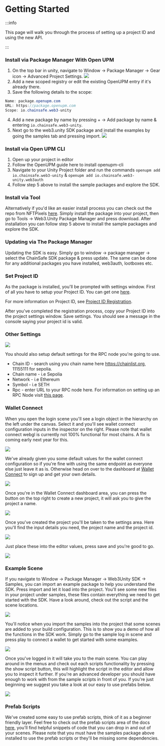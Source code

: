 ﻿---
slug: /current/getting-started
sidebar_position: 1
sidebar_label: Getting Started
---


# Getting Started

:::info

This page will walk you through the process of setting up a project ID and using the new API.

:::

<!-- ### Install via UPM

![](v2Assets/upm-git.png)

1. Open up your project in editor
2. Go to Windows/Package Manager
3. Click on "+", "Add package from git url"
4. Paste "%GIT_URL_HERE%"
5. Package will be installed -->

### Install via Package Manager With Open UPM

1. On the top bar in unity, navigate to Window -> Package Manager -> Gear icon -> Advanced Project Settings.
![](v2Assets/AddPackageGearIcon.png)
2. Add a new scoped registry or edit the existing OpenUPM entry if it's already there.
3. Save the following details to the scope:
```csharp
Name: package.openupm.com
URL: https://package.openupm.com
Scope: io.chainsafe.web3-unity
```
4. Add a new package by name by pressing + -> Add package by name & entering ```io.chainsafe.web3-unity```.
5. Next go to the web3.unity SDK package and install the examples by going the samples tab and pressing import.
![](v2Assets/openupmInstall.png)

### Install via Open UPM CLI

1. Open up your project in editor
2. Follow the OpenUPM guide here to install openupm-cli
3. Navigate to your Unity Project folder and run the commands ```openupm add io.chainsafe.web3-unity``` & ```openupm add io.chainsafe.web3-unity.web3auth```
4. Follow step 5 above to install the sample packages and explore the SDK.

### Install via Tool

Alternatively if you'd like an easier install process you can check out the repo from NFTPixels [here](https://github.com/nftpixels/Web3-Unity-Package-Downloader/releases). Simply install the package into your project, then go to Tools -> Web3.Unity Package Manager and press download. After installation you can follow step 5 above to install the sample packages and explore the SDK.

### Updating via The Package Manager

Updating the SDK is easy. Simply go to window -> package manager -> select the ChainSafe SDK package & press update. The same can be done for any additional packages you have installed, web3auth, lootboxes etc.

### Set Project ID

As the package is installed, you'll be prompted with settings window.
First of all you have to setup your Project ID. You can get one [here](https://dashboard.gaming.chainsafe.io/).

For more information on Project ID, see [Project ID Registration](https://docs.gaming.chainsafe.io/current/project-id-registration).

After you've completed the registration process, copy your Project ID into the project settings
window. Save settings. You should see a message in the console saying your project id is valid.

### Other Settings

![](v2Assets/project-settings.png)

You should also setup default settings for the RPC node you're going to use.

- Chain ID - search using you chain name here https://chainlist.org, 11155111 for sepolia.
- Chain name - i.e Sepolia
- Network - i.e Ethereum
- Symbol - i.e SETH
- Rpc - enter URL to your RPC node here. For information on setting up an RPC Node visit [this page](https://docs.gaming.chainsafe.io/current/setting-up-an-rpc-node).

### Wallet Connect

When you open the login scene you'll see a login object in the hierarchy on the left under the canvas. Select it and you'll see wallet connect configuration inputs in the inspector on the right. Please note that wallet connect webgl is currently not 100% functional for most chains. A fix is coming early next year for this. 

![](v2Assets/LoginObject.png)

We've already given you some default values for the wallet connect configuration so if you're fine with using the same endpoint as everyone else just leave it as is. Otherwise head on over to the dashboard at [Wallet Connect](https://cloud.walletconnect.com/sign-in) to sign up and get your own details.

![](v2Assets/WalletConnectDash.png)

Once you're in the Wallet Connect dashboard area, you can press the button on the top right to create a new project, it will ask you to give the project a name.

![](v2Assets/WalletConnectNewProject.png)

Once you've created the project you'll be taken to the settings area. Here you'll find the input details you need, the project name and the project id.

![](v2Assets/WalletConnectProjectId.png)

Just place these into the editor values, press save and you're good to go.

![](v2Assets/WalletConnectInfo.png)

### Example Scene

If you navigate to Window -> Package Manager -> Web3Unity SDK -> Samples, you can import an example package to help you understand the SDK. Press import and let it load into the project. You'll see some new files in your project under samples, these files contain everything we need to get started with the SDK. Have a look around, check out the script and the scene locations.

![](v2Assets/ImportingSamples.png)

You'll notice when you import the samples into the project that some scenes are added to your build configuration. This is to show you a demo of how all the functions in the SDK work. Simply go to the sample log in scene and press play to connect a wallet to get started with some examples.

![](v2Assets/ImportedScenes.png)

Once you've logged in it will take you to the main scene. You can play around in the menus and check out each scripts functionality by pressing the show script button, this will highlight the script in the editor and allow you to inspect it further. If you're an advanced developer you should have enough to work with from the sample scripts in front of you. If you're just beginning we suggest you take a look at our easy to use prefabs below.

![](v2Assets/MainScene.png)

### Prefab Scripts

We've created some easy to use prefab scripts, think of it as a beginner friendly layer. Feel free to check out the prefab scripts area of the docs [here](https://docs.gaming.chainsafe.io/current/prefab-scripts), you'll find helpful snippets of code that you can drop in and out of your scenes. Please note that you must have the samples package above installed to use the prefab scripts or they'll be missing some dependencies.